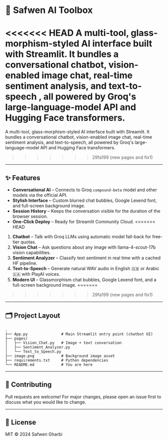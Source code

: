 # 🧩 Safwen AI Toolbox

<<<<<<< HEAD
A multi-tool, glass-morphism-styled AI interface built with Streamlit. It bundles a conversational chatbot, vision-enabled image chat, real-time sentiment analysis, and text-to-speech , all powered by Groq's large-language-model API and Hugging Face transformers.
=======
A multi-tool, glass-morphism-styled AI interface built with Streamlit. It bundles a conversational chatbot, vision-enabled image chat, real-time sentiment analysis, and text-to-speech, all powered by Groq's large-language-model API and Hugging Face transformers.
>>>>>>> 29fa199 (new pages and fix1)

---

## ✨ Features

- **Conversational AI** – Connects to Groq `compound-beta` model and other models via the official API.
- **Stylish Interface** – Custom blurred chat bubbles, Google Lexend font, and full-screen background image.
- **Session History** – Keeps the conversation visible for the duration of the browser session.
- **One-Click Deploy** – Ready for Streamlit Community Cloud.
<<<<<<< HEAD

1. **Chatbot** – Talk with Groq LLMs using automatic model fall-back for free-tier quotas.
2. **Vision Chat** – Ask questions about any image with llama-4-scout-17b vision capabilities.
3. **Sentiment Analyzer** – Classify text sentiment in real time with a cached HF pipeline.
4. **Text-to-Speech** – Generate natural WAV audio in English 🇬🇧 or Arabic 🇸🇦 with PlayAI voices.
5. **Modern UI** – Glassmorphism chat bubbles, Google Lexend font, and a full-screen background image.
=======
>>>>>>> 29fa199 (new pages and fix1)

---

## 🗂️ Project Layout
```
.
├── App.py               # Main Streamlit entry point (chatbot UI)
├── pages/
│   ├── Vision_Chat.py   # Image + text conversation
│   ├── Sentiment_Analyzer.py
│   └── Text_to_Speech.py
├── image.png            # Background image asset
├── requirements.txt     # Python dependencies
└── README.md            # You are here
```

---

## 🤝 Contributing
Pull requests are welcome! For major changes, please open an issue first to discuss what you would like to change.

---

## 📄 License

MIT © 2024 Safwen Gharbi 
